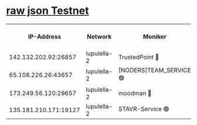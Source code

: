 [raw json Testnet](https://rpc-check.jaclalt.stavr.tech/jaclalt/rpc-jaclalt-result.json)
=

<table><tr><th>IP-Address</th><th>Network</th><th>Moniker</th><th>Latest Block Height</th><th>Earliest Block Height</th><th>Catching Up</th><th>Tx Index</th><th>Voting Power</th><th>Scan Time</th></tr><tr><td>142.132.202.92:26857</td><td>lupulella-2</td><td>TrustedPoint 🔴</td><td>7209925</td><td>6282001</td><td>False</td><td>off</td><td>400065</td><td>2024-03-21T15:19:19.860727926UTC</td></tr><tr><td>65.108.226.26:43657</td><td>lupulella-2</td><td>[NODERS]TEAM_SERVICE 🟢</td><td>7209925</td><td>6282001</td><td>False</td><td>on</td><td>0</td><td>2024-03-21T15:19:20.164435013UTC</td></tr><tr><td>173.249.56.120:29657</td><td>lupulella-2</td><td>moodman 🔴</td><td>7209925</td><td>7109925</td><td>False</td><td>off</td><td>1075134</td><td>2024-03-21T15:19:19.655527076UTC</td></tr><tr><td>135.181.210.171:19127</td><td>lupulella-2</td><td>STAVR-Service 🟢</td><td>7209924</td><td>7208001</td><td>False</td><td>on</td><td>0</td><td>2024-03-21T15:19:11.082275523UTC</td></tr></table>

